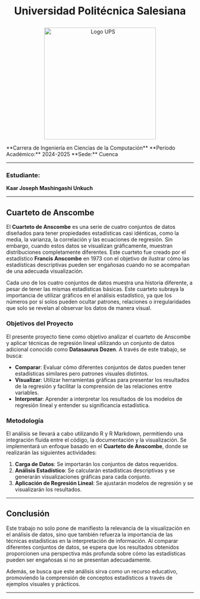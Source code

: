 # <p align="center">Universidad Politécnica Salesiana</p>
<p align="center">
  <img src="https://upload.wikimedia.org/wikipedia/commons/b/b0/Logo_Universidad_Polit%C3%A9cnica_Salesiana_del_Ecuador.png" alt="Logo UPS" width="300"/>
</p>
**Carrera de Ingeniería en Ciencias de la Computación**  
**Período Académico:** 2024-2025  
**Sede:** Cuenca  

---

### Estudiante:
**Kaar Joseph Mashingashi Unkuch**

---

## Cuarteto de Anscombe

El **Cuarteto de Anscombe** es una serie de cuatro conjuntos de datos diseñados para tener propiedades estadísticas casi idénticas, como la media, la varianza, la correlación y las ecuaciones de regresión. Sin embargo, cuando estos datos se visualizan gráficamente, muestran distribuciones completamente diferentes. Este cuarteto fue creado por el estadístico **Francis Anscombe** en 1973 con el objetivo de ilustrar cómo las estadísticas descriptivas pueden ser engañosas cuando no se acompañan de una adecuada visualización.

Cada uno de los cuatro conjuntos de datos muestra una historia diferente, a pesar de tener las mismas estadísticas básicas. Este cuarteto subraya la importancia de utilizar gráficos en el análisis estadístico, ya que los números por sí solos pueden ocultar patrones, relaciones o irregularidades que solo se revelan al observar los datos de manera visual.

### Objetivos del Proyecto

El presente proyecto tiene como objetivo analizar el cuarteto de Anscombe y aplicar técnicas de regresión lineal utilizando un conjunto de datos adicional conocido como **Datasaurus Dozen**. A través de este trabajo, se busca:

- **Comparar**: Evaluar cómo diferentes conjuntos de datos pueden tener estadísticas similares pero patrones visuales distintos.
- **Visualizar**: Utilizar herramientas gráficas para presentar los resultados de la regresión y facilitar la comprensión de las relaciones entre variables.
- **Interpretar**: Aprender a interpretar los resultados de los modelos de regresión lineal y entender su significancia estadística.

### Metodología

El análisis se llevará a cabo utilizando R y R Markdown, permitiendo una integración fluida entre el código, la documentación y la visualización. Se implementará un enfoque basado en el **Cuarteto de Anscombe**, donde se realizarán las siguientes actividades:

1. **Carga de Datos**: Se importarán los conjuntos de datos requeridos.
2. **Análisis Estadístico**: Se calcularán estadísticas descriptivas y se generarán visualizaciones gráficas para cada conjunto.
3. **Aplicación de Regresión Lineal**: Se ajustarán modelos de regresión y se visualizarán los resultados.

---

## Conclusión

Este trabajo no solo pone de manifiesto la relevancia de la visualización en el análisis de datos, sino que también refuerza la importancia de las técnicas estadísticas en la interpretación de información. Al comparar diferentes conjuntos de datos, se espera que los resultados obtenidos proporcionen una perspectiva más profunda sobre cómo las estadísticas pueden ser engañosas si no se presentan adecuadamente.

Además, se busca que este análisis sirva como un recurso educativo, promoviendo la comprensión de conceptos estadísticos a través de ejemplos visuales y prácticos.

---
